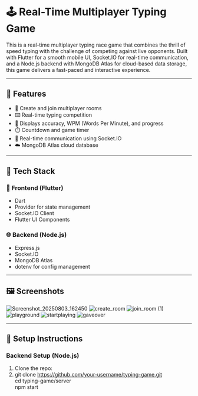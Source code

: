 # 🕹️ Real-Time Multiplayer Typing Game

This is a real-time multiplayer typing race game that combines the thrill of speed typing with the challenge of competing against live opponents. Built with Flutter for a smooth mobile UI, Socket.IO for real-time communication, and a Node.js backend with MongoDB Atlas for cloud-based data storage, this game delivers a fast-paced and interactive experience.

---

## 🚀 Features

- 👥 Create and join multiplayer rooms
- ⌨️ Real-time typing competition
- 🧠 Displays accuracy, WPM (Words Per Minute), and progress
- ⏱️ Countdown and game timer
- 💬 Real-time communication using Socket.IO
- ☁️ MongoDB Atlas cloud database

---

## 🧱 Tech Stack

### 📱 Frontend (Flutter)
- Dart
- Provider for state management
- Socket.IO Client
- Flutter UI Components

### 🌐 Backend (Node.js)
- Express.js
- Socket.IO
- MongoDB Atlas
- dotenv for config management

---

## 🖼️ Screenshots

![Screenshot_20250803_162450](https://github.com/user-attachments/assets/c5a994dd-ed0f-4531-811f-5ced4e7431f6)
![create_room](https://github.com/user-attachments/assets/ffcddaa5-229e-48c6-af4c-0996b2fb2de2)
![join_room (1)](https://github.com/user-attachments/assets/c4b48fca-b1ac-4838-ac4c-a2e6504577ab)
![playground](https://github.com/user-attachments/assets/468d4bad-8387-4d11-b949-30224ba0cd99)
![startplaying](https://github.com/user-attachments/assets/eadf7a27-4251-42dd-9f6b-feb99623dfd2)
![gaveover](https://github.com/user-attachments/assets/49eb6dd9-66a1-43b3-9253-721d293c07b3)

---

## 🔧 Setup Instructions

### Backend Setup (Node.js)
1. Clone the repo:
2. 
   git clone https://github.com/your-username/typing-game.git<br>
   cd typing-game/server<br>
   npm start<br>
